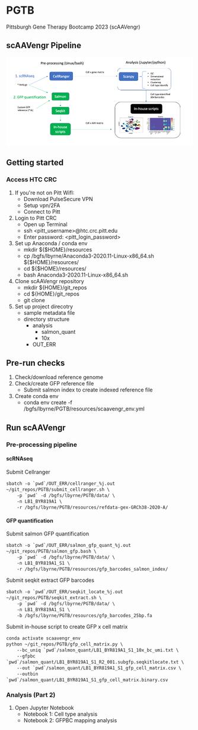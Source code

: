 # PGTB
Pittsburgh Gene Therapy Bootcamp 2023 (scAAVengr)

## scAAVengr Pipeline
![alt text](https://github.com/ByrneLab/PGTB/blob/main/img/scaavengr_pipeline.png?raw=true)


## Getting started

### Access HTC CRC

  1. If you're not on Pitt WifI:
        - Download PulseSecure VPN
        - Setup vpn/2FA
        - Connect to Pitt
  2. Login to Pitt CRC
        - Open up Terminal
        - ssh <pitt_username>@htc.crc.pitt.edu
        - Enter password: <pitt_login_password>
  3. Set up Anaconda / conda env
        - mkdir ${$HOME}/resources
        - cp /bgfs/lbyrne/Anaconda3-2020.11-Linux-x86_64.sh ${$HOME}/resources/
        - cd ${$HOME}/resources/
        - bash Anaconda3-2020.11-Linux-x86_64.sh
  4. Clone scAAVengr repository
        - mkdir ${HOME}/git_repos
        - cd ${HOME}/git_repos
        - git clone <repo>
  5. Set up project direcotry
     - sample metadata file
     - directory structure
         - analysis
             - salmon_quant
             - 10x
         - OUT_ERR
           

## Pre-run checks

1. Check/download reference genome
2. Check/create GFP reference file
   - Submit salmon index to create indexed reference file
3. Create conda env
   - conda env create -f /bgfs/lbyrne/PGTB/resources/scaavengr_env.yml

## Run scAAVengr

### Pre-processing pipeline 


#### scRNAseq

Submit Cellranger
```
sbatch -o `pwd`/OUT_ERR/cellranger_%j.out ~/git_repos/PGTB/submit_cellranger.sh \
    -p `pwd` -d /bgfs/lbyrne/PGTB/data/ \
    -n LB1_BYR819A1 \
    -r /bgfs/lbyrne/PGTB/resources/refdata-gex-GRCh38-2020-A/
```

#### GFP quantification

Submit salmon GFP quantification
```
sbatch -o `pwd`/OUT_ERR/salmon_gfp_quant_%j.out  ~/git_repos/PGTB/salmon_gfp.bash \
    -p `pwd` -d /bgfs/lbyrne/PGTB/data/ \
    -n LB1_BYR819A1_S1 \
    -r /bgfs/lbyrne/PGTB/resources/gfp_barcodes_salmon_index/
```

Submit seqkit extract GFP barcodes
```
sbatch -o `pwd`/OUT_ERR/seqkit_locate_%j.out ~/git_repos/PGTB/seqkit_extract.sh \
    -p `pwd` -d /bgfs/lbyrne/PGTB/data/ \
    -n LB1_BYR819A1_S1 \
    -b /bgfs/lbyrne/PGTB/resources/gfp_barcodes_25bp.fa
```

Submit in-house script to create GFP x cell matrix
```
conda activate scaavengr_env
python ~/git_repos/PGTB/gfp_cell_matrix.py \
    --bc_uniq `pwd`/salmon_quant/LB1_BYR819A1_S1_10x_bc_umi.txt \
    --gfpbc `pwd`/salmon_quant/LB1_BYR819A1_S1_R2_001.subgfp.seqkitlocate.txt \
    --out `pwd`/salmon_quant/LB1_BYR819A1_S1_gfp_cell_matrix.csv \
    --outbin `pwd`/salmon_quant/LB1_BYR819A1_S1_gfp_cell_matrix.binary.csv
```

### Analysis (Part 2)

  1. Open Jupyter Notebook
       - Notebook 1: Cell type analysis
       - Notebook 2: GFPBC mapping analysis

